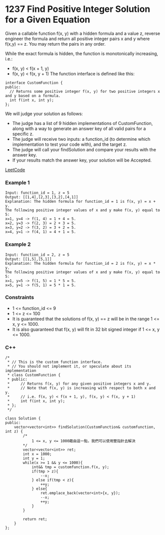 # 1237 Find Positive Integer Solution for a Given Equation

Given a callable function f(x, y) with a hidden formula and a value z, reverse engineer the formula and return all positive integer pairs x and y where f(x,y) == z. You may return the pairs in any order.

While the exact formula is hidden, the function is monotonically increasing, i.e.:

* f(x, y) < f(x + 1, y)
* f(x, y) < f(x, y + 1)
The function interface is defined like this:
```
interface CustomFunction {
public:
  // Returns some positive integer f(x, y) for two positive integers x and y based on a formula.
  int f(int x, int y);
};
```
We will judge your solution as follows:

* The judge has a list of 9 hidden implementations of CustomFunction, along with a way to generate an answer key of all valid pairs for a specific z.
* The judge will receive two inputs: a function_id (to determine which implementation to test your code with), and the target z.
* The judge will call your findSolution and compare your results with the answer key.
* If your results match the answer key, your solution will be Accepted.


[LeetCode](https://leetcode.cn/problems/find-positive-integer-solution-for-a-given-equation/)

### Example 1

```
Input: function_id = 1, z = 5
Output: [[1,4],[2,3],[3,2],[4,1]]
Explanation: The hidden formula for function_id = 1 is f(x, y) = x + y.
The following positive integer values of x and y make f(x, y) equal to 5:
x=1, y=4 -> f(1, 4) = 1 + 4 = 5.
x=2, y=3 -> f(2, 3) = 2 + 3 = 5.
x=3, y=2 -> f(3, 2) = 3 + 2 = 5.
x=4, y=1 -> f(4, 1) = 4 + 1 = 5.
```

### Example 2

```
Input: function_id = 2, z = 5
Output: [[1,5],[5,1]]
Explanation: The hidden formula for function_id = 2 is f(x, y) = x * y.
The following positive integer values of x and y make f(x, y) equal to 5:
x=1, y=5 -> f(1, 5) = 1 * 5 = 5.
x=5, y=1 -> f(5, 1) = 5 * 1 = 5.
```

### Constraints

* 1 <= function_id <= 9
* 1 <= z <= 100
* It is guaranteed that the solutions of f(x, y) == z will be in the range 1 <= x, y <= 1000.
* It is also guaranteed that f(x, y) will fit in 32 bit signed integer if 1 <= x, y <= 1000.

### C++ 

```
/*
 * // This is the custom function interface.
 * // You should not implement it, or speculate about its implementation
 * class CustomFunction {
 * public:
 *     // Returns f(x, y) for any given positive integers x and y.
 *     // Note that f(x, y) is increasing with respect to both x and y.
 *     // i.e. f(x, y) < f(x + 1, y), f(x, y) < f(x, y + 1)
 *     int f(int x, int y);
 * };
 */

class Solution {
public:
    vector<vector<int>> findSolution(CustomFunction& customfunction, int z) {
        /*
            1 <= x, y <= 1000藉由這一點，我們可以使用雙指針去解決
        */
        vector<vector<int>> ret;
        int x = 1000;
        int y = 1;
        while(x >= 1 && y <= 1000){
            int&& tmp = customfunction.f(x, y);
            if(tmp > z){
                --x;
            } else if(tmp < z){
                ++y;
            } else{
                ret.emplace_back(vector<int>{x, y});
                --x;
                ++y;
            }
        }
        
        return ret;
    }
};
```